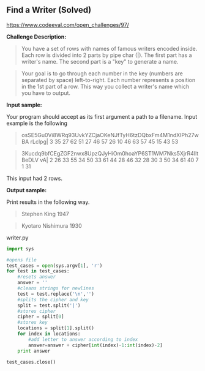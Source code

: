 Find a Writer (**Solved**)
-------------------------------
https://www.codeeval.com/open_challenges/97/

**Challenge Description:**

>You have a set of rows with names of famous writers encoded inside. Each row is divided into 2 parts by pipe char (|). The first part has a writer's name. The second part is a "key" to generate a name.

>Your goal is to go through each number in the key (numbers are separated by space) left-to-right. Each number represents a position in the 1st part of a row. This way you collect a writer's name which you have to output.

**Input sample:**

Your program should accept as its first argument a path to a filename. Input example is the following

>osSE5Gu0Vi8WRq93UvkYZCjaOKeNJfTyH6tzDQbxFm4M1ndXIPh27wBA rLclpg| 3 35 27 62 51 27 46 57 26 10 46 63 57 45 15 43 53

>3Kucdq9bfCEgZGF2nwx8UpzQJyHiOm0hoaYP6ST1WM7Nks5XjrR4IltBeDLV vA| 2 26 33 55 34 50 33 61 44 28 46 32 28 30 3 50 34 61 40 7 1 31

This input had 2 rows.

**Output sample:**

Print results in the following way.

>Stephen King 1947

>Kyotaro Nishimura 1930

writer.py
```python
import sys

#opens file
test_cases = open(sys.argv[1], 'r')
for test in test_cases:
	#resets answer
	answer = ''
	#cleans strings for newlines
	test = test.replace('\n','')
	#splits the cipher and key
   	split = test.split('|')
   	#stores cipher
   	cipher = split[0]
   	#stores key
   	locations = split[1].split()
   	for index in locations:
   		#add letter to answer according to index
   		answer=answer + cipher[int(index)-1:int(index)-2]
   	print answer

test_cases.close()
```
